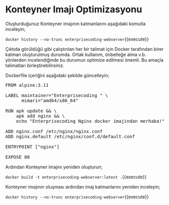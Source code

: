 # Konteyner Imajı Optimizasyonu

Oluşturduğunuz Konteyner imajının katmanlarını aşağıdaki komutla inceleyin;

`docker history --no-trunc enterprisecoding-webserver`{{execute}}

Çıktıda görüldüğü gibi çalıştırılan her bir talimat için Docker tarafından birer katman oluşturulmuş durumda. Ortak kullanım, önbelleğe alma v.b. yönlerden incelendiğinde bu durumun optimize edilmesi önemli. Bu amaçla talimatları birleştirebilirsiniz.

Dockerfile içeriğini aşağıdaki şekilde güncelleyin;

<pre class="file" data-filename="dockerfile" data-target="replace">FROM alpine:3.11

LABEL maintainer="Enterprisecoding " \
      mimari="amd64/x86_64"

RUN apk update && \
    apk add nginx && \
    echo "Enterprisecoding Nginx docker imajindan merhaba!" > /var/www/index.html

ADD nginx.conf /etc/nginx/nginx.conf
ADD nginx.default /etc/nginx/conf.d/default.conf

ENTRYPOINT ["nginx"]

EXPOSE 80
</pre>

Ardından Konteyner imajını yeniden oluşturun;

`docker build -t enterprisecoding-webserver:latest .`{{execute}}

Konteyner imajının oluşması ardından imaj katmanlarını yeniden inceleyin;

`docker history --no-trunc enterprisecoding-webserver`{{execute}}